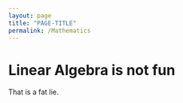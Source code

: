 ```yaml
---
layout: page
title: "PAGE-TITLE"
permalink: /Mathematics
---
```


# Linear Algebra is not fun
That is a fat lie.
